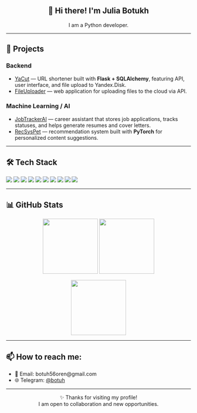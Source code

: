 
<h2 align="center">👋 Hi there! I'm Julia Botukh</h2>

<p align="center">
I am a Python developer.<br>
</p>

<hr>

<h2>🚀 Projects</h2>

<h3>Backend</h3>
<ul>
  <li>
    <a href="https://github.com/username/yacut">YaCut</a> — URL shortener built with <b>Flask + SQLAlchemy</b>, featuring API, user interface, and file upload to Yandex.Disk.
  </li>
  <li>
    <a href="https://github.com/username/file-uploader">FileUploader</a> — web application for uploading files to the cloud via API.
  </li>
</ul>

<h3>Machine Learning / AI</h3>
<ul>
  <li>
    <a href="https://github.com/Botukh//job-tracker-ai">JobTrackerAI</a> — career assistant that stores job applications, tracks statuses, and helps generate resumes and cover letters.
  </li>
  <li>
    <a href="https://github.com/Botukh//recsys-pet">RecSysPet</a> — recommendation system built with <b>PyTorch</b> for personalized content suggestions.
  </li>
</ul>

<hr>

<h2>🛠️ Tech Stack</h2>

<p>
  <img src="https://img.shields.io/badge/Python-3776AB?style=for-the-badge&logo=python&logoColor=white" />
  <img src="https://img.shields.io/badge/Flask-000000?style=for-the-badge&logo=flask&logoColor=white" />
  <img src="https://img.shields.io/badge/Django-092E20?style=for-the-badge&logo=django&logoColor=white" />
  <img src="https://img.shields.io/badge/SQLAlchemy-CA4245?style=for-the-badge&logo=python&logoColor=white" />
  <img src="https://img.shields.io/badge/PostgreSQL-316192?style=for-the-badge&logo=postgresql&logoColor=white" />
  <img src="https://img.shields.io/badge/SQLite-003B57?style=for-the-badge&logo=sqlite&logoColor=white" />
  <img src="https://img.shields.io/badge/Docker-2496ED?style=for-the-badge&logo=docker&logoColor=white" />
  <img src="https://img.shields.io/badge/GitHub_Actions-2088FF?style=for-the-badge&logo=githubactions&logoColor=white"/>
  <img src="https://img.shields.io/badge/Nginx-009639?style=for-the-badge&logo=nginx&logoColor=white"/>
  <img src="https://img.shields.io/badge/Gunicorn-499848?style=for-the-badge&logo=gunicorn&logoColor=white"/>
</p>

<hr>

<h2>📊 GitHub Stats</h2>

<p align="center">
  <img src="https://github-readme-stats.vercel.app/api?username=Botukh&show_icons=true&theme=tokyonight" height="150"/>
  <img src="https://github-readme-stats.vercel.app/api/top-langs/?username=Botukh&layout=compact&theme=tokyonight" height="150"/>
</p>

<p align="center">
  <img src="https://streak-stats.demolab.com?user=Botukh&theme=tokyonight" height="150"/>
</p>


<hr>

<h2>📫 How to reach me:</h2>
<ul>
  <li>📧 Email: botuh56oren@gmail.com</li>
  <li>🌐 Telegram: <a href="https://t.me/botuh">@botuh</a></li>
</ul>

<hr>

<p align="center">✨ Thanks for visiting my profile!<br>
I am open to collaboration and new opportunities.</p>
